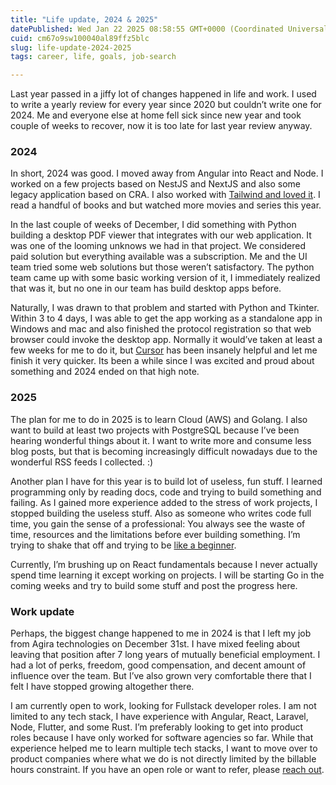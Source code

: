 ```yaml
---
title: "Life update, 2024 & 2025"
datePublished: Wed Jan 22 2025 08:58:55 GMT+0000 (Coordinated Universal Time)
cuid: cm67o9sw100040al89ffz5blc
slug: life-update-2024-2025
tags: career, life, goals, job-search

---
```


Last year passed in a jiffy lot of changes happened in life and work. I used to write a yearly review for every year since 2020 but couldn’t write one for 2024. Me and everyone else at home fell sick since new year and took couple of weeks to recover, now it is too late for last year review anyway.

### 2024

In short, 2024 was good. I moved away from Angular into React and Node. I worked on a few projects based on NestJS and NextJS and also some legacy application based on CRA. I also worked with [Tailwind and loved it](https://vikky.dev/thoughts-on-tailwind). I read a handful of books and but watched more movies and series this year.

In the last couple of weeks of December, I did something with Python building a desktop PDF viewer that integrates with our web application. It was one of the looming unknows we had in that project. We considered paid solution but everything available was a subscription. Me and the UI team tried some web solutions but those weren’t satisfactory. The python team came up with some basic working version of it, I immediately realized that was it, but no one in our team has build desktop apps before.

Naturally, I was drawn to that problem and started with Python and Tkinter. Within 3 to 4 days, I was able to get the app working as a standalone app in Windows and mac and also finished the protocol registration so that web browser could invoke the desktop app. Normally it would’ve taken at least a few weeks for me to do it, but [Cursor](https://www.cursor.com/) has been insanely helpful and let me finish it very quicker. Its been a while since I was excited and proud about something and 2024 ended on that high note.

### 2025

The plan for me to do in 2025 is to learn Cloud (AWS) and Golang. I also want to build at least two projects with PostgreSQL because I’ve been hearing wonderful things about it. I want to write more and consume less blog posts, but that is becoming increasingly difficult nowadays due to the wonderful RSS feeds I collected. :)

Another plan I have for this year is to build lot of useless, fun stuff. I learned programming only by reading docs, code and trying to build something and failing. As I gained more experience added to the stress of work projects, I stopped building the useless stuff. Also as someone who writes code full time, you gain the sense of a professional: You always see the waste of time, resources and the limitations before ever building something. I’m trying to shake that off and trying to be [like a beginner](https://www.theguardian.com/lifeandstyle/2021/jan/07/the-joys-of-being-an-absolute-beginner-for-life).

Currently, I’m brushing up on React fundamentals because I never actually spend time learning it except working on projects. I will be starting Go in the coming weeks and try to build some stuff and post the progress here.

### Work update

Perhaps, the biggest change happened to me in 2024 is that I left my job from Agira technologies on December 31st. I have mixed feeling about leaving that position after 7 long years of mutually beneficial employment. I had a lot of perks, freedom, good compensation, and decent amount of influence over the team. But I’ve also grown very comfortable there that I felt I have stopped growing altogether there.

I am currently open to work, looking for Fullstack developer roles. I am not limited to any tech stack, I have experience with Angular, React, Laravel, Node, Flutter, and some Rust. I’m preferably looking to get into product roles because I have only worked for software agencies so far. While that experience helped me to learn multiple tech stacks, I want to move over to product companies where what we do is not directly limited by the billable hours constraint. If you have an open role or want to refer, please [reach out](mailto:ms.vignesh31+website@gmail.com).